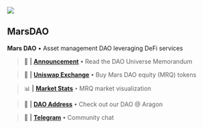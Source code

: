 ![](https://unidao.fund/unidao_logo_64.png)

## MarsDAO

**Mars DAO** • Asset management DAO leveraging DeFi services


> 📢 **|** [**Announcement**](https://github.com/unidao/Documents/blob/master/DAOUniverseMemorandum.pdf)&nbsp;**`•`**&nbsp;Read the DAO Universe Memorandum

> 🦄 **|** [**Uniswap Exchange**](https://uniswap.exchange/swap/0x47be00042af431016fb5561b6b47d457ebafcb6e)&nbsp;**`•`**&nbsp;Buy Mars DAO equity (MRQ) tokens

> 📊 **|** [**Market Stats**](https://uniswap.info/token/https://uniswap.info/token/0x47be00042af431016fb5561b6b47d457ebafcb6e)&nbsp;`•`&nbsp;MRQ market visualization

> 🤖 **|** [**DAO Address**](https://mainnet.aragon.org/#/collab19/home/)&nbsp;**`•`**&nbsp;Check out our DAO @ Aragon

> 💬 **|** [**Telegram**](https://t.me/unidao_en)&nbsp;**`•`**&nbsp;Community chat
